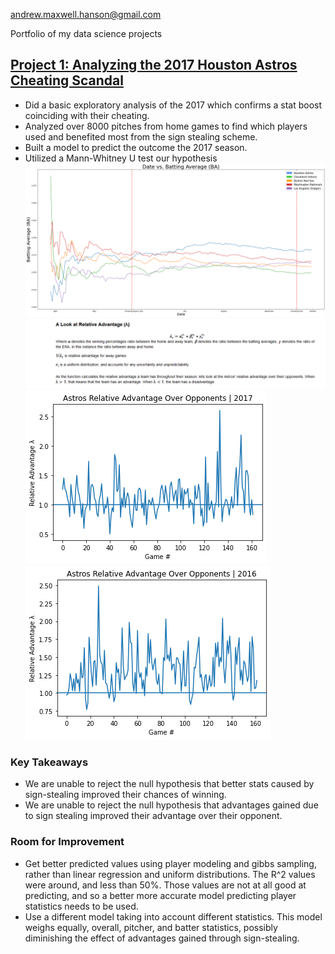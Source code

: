 andrew.maxwell.hanson@gmail.com

Portfolio of my data science projects
## [Project 1: Analyzing the 2017 Houston Astros Cheating Scandal](https://github.com/handyanson/Astros-Cheating-Project/tree/master/astros-project)
* Did a basic exploratory analysis of the 2017 which confirms a stat boost coinciding with their cheating.
* Analyzed over 8000 pitches from home games to find which players used and benefited most from the sign stealing scheme.
* Built a model to predict the outcome the 2017 season.  
* Utilized a Mann-Whitney U test our hypothesis
![](/Images/astors%20BA%202017.png)
![](https://github.com/handyanson/Andrew-Maxwell-Hanson/blob/master/Images/Screenshot_2020-09-05%20Final%20-%20Jupyter%20Notebook.png)
![](https://github.com/handyanson/Andrew-Maxwell-Hanson/blob/master/Images/2017%20advantage.png)
![](https://github.com/handyanson/Andrew-Maxwell-Hanson/blob/master/Images/2016%20advantage.png)
### Key Takeaways
* We are unable to reject the null hypothesis that better stats caused by sign-stealing improved their chances of winning.
* We are unable to reject the null hypothesis that advantages gained due to sign stealing improved their advantage over their opponent.
### Room for Improvement
* Get better predicted values using player modeling and gibbs sampling, rather than linear regression and uniform distributions. The R^2 values were around, and less than 50%. Those values are not at all good at predicting, and so a better more accurate model predicting player statistics needs to be used.
* Use a different model taking into account different statistics. This model weighs equally, overall, pitcher, and batter statistics, possibly diminishing the effect of advantages gained through sign-stealing.



